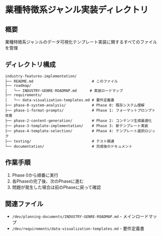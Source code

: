 # 業種特徴系ジャンル実装ディレクトリ

## 概要
業種特徴系ジャンルのデータ可視化テンプレート実装に関するすべてのファイルを管理

## ディレクトリ構成

```
industry-features-implementation/
├── README.md                           # このファイル
├── roadmap/
│   └── INDUSTRY-GENRE-ROADMAP.md      # 実装ロードマップ
├── requirements/
│   └── data-visualization-templates.md # 要件定義書
├── phase-0-system-analysis/            # Phase 0: 既存システム理解
├── phase-1-format-prompts/             # Phase 1: フォーマットプロンプト改善
├── phase-2-content-generation/         # Phase 2: コンテンツ生成最適化
├── phase-3-template-implementation/    # Phase 3: 新テンプレート実装
├── phase-4-template-selection/         # Phase 4: テンプレート選択ロジック
├── testing/                            # テスト関連
└── documentation/                      # 完成後のドキュメント
```

## 作業手順
1. Phase 0から順番に実行
2. 各Phaseの完了後、次のPhaseに進む
3. 問題が発生した場合は前のPhaseに戻って確認

## 関連ファイル
- `/dev/planning-documents/INDUSTRY-GENRE-ROADMAP.md` - メインロードマップ
- `/dev/requirements/data-visualization-templates.md` - 要件定義書